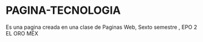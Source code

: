 # PAGINA-TECNOLOGIA
Es una pagina creada en una clase de Paginas Web, Sexto semestre , EPO 2 EL ORO MÉX 
